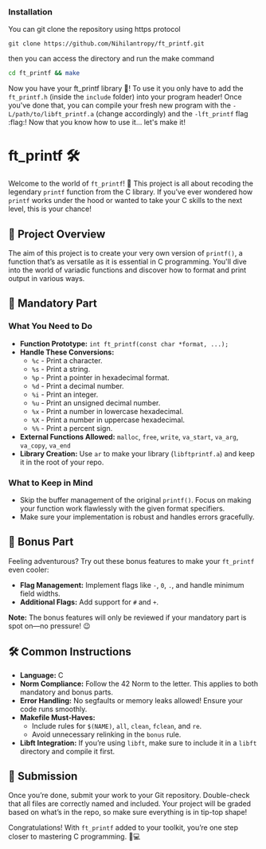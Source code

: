 ### Installation

You can git clone the repository using https protocol

```
git clone https://github.com/Nihilantropy/ft_printf.git
```

then you can access the directory and run the make command

```bash
cd ft_printf && make
```

Now you have your ft_printf library :book:! To use it you only have to add the `ft_printf.h` (inside the `include` folder) into your program header!
Once you've done that, you can compile your fresh new program with the `-L/path/to/libft_printf.a` (change accordingly) and the `-lft_printf` flag :flag:!
Now that you know how to use it... let's make it!

# ft_printf 🛠️

Welcome to the world of `ft_printf`! 🎉 This project is all about recoding the legendary `printf` function from the C library. If you’ve ever wondered how `printf` works under the hood or wanted to take your C skills to the next level, this is your chance!


## 📜 Project Overview

The aim of this project is to create your very own version of `printf()`, a function that’s as versatile as it is essential in C programming. You'll dive into the world of variadic functions and discover how to format and print output in various ways.

## 🎯 Mandatory Part

### What You Need to Do

- **Function Prototype:** `int ft_printf(const char *format, ...);`
- **Handle These Conversions:**
  - `%c` - Print a character.
  - `%s` - Print a string.
  - `%p` - Print a pointer in hexadecimal format.
  - `%d` - Print a decimal number.
  - `%i` - Print an integer.
  - `%u` - Print an unsigned decimal number.
  - `%x` - Print a number in lowercase hexadecimal.
  - `%X` - Print a number in uppercase hexadecimal.
  - `%%` - Print a percent sign.
- **External Functions Allowed:** `malloc`, `free`, `write`, `va_start`, `va_arg`, `va_copy`, `va_end`
- **Library Creation:** Use `ar` to make your library (`libftprintf.a`) and keep it in the root of your repo.

### What to Keep in Mind

- Skip the buffer management of the original `printf()`. Focus on making your function work flawlessly with the given format specifiers.
- Make sure your implementation is robust and handles errors gracefully.

## 🎁 Bonus Part

Feeling adventurous? Try out these bonus features to make your `ft_printf` even cooler:

- **Flag Management:** Implement flags like `-`, `0`, `.`, and handle minimum field widths.
- **Additional Flags:** Add support for `#` and `+`.

**Note:** The bonus features will only be reviewed if your mandatory part is spot on—no pressure! 😉

## 🛠️ Common Instructions

- **Language:** C
- **Norm Compliance:** Follow the 42 Norm to the letter. This applies to both mandatory and bonus parts.
- **Error Handling:** No segfaults or memory leaks allowed! Ensure your code runs smoothly.
- **Makefile Must-Haves:**
  - Include rules for `$(NAME)`, `all`, `clean`, `fclean`, and `re`.
  - Avoid unnecessary relinking in the `bonus` rule.
- **Libft Integration:** If you’re using `libft`, make sure to include it in a `libft` directory and compile it first.

## 🚀 Submission

Once you’re done, submit your work to your Git repository. Double-check that all files are correctly named and included. Your project will be graded based on what’s in the repo, so make sure everything is in tip-top shape!

Congratulations! With `ft_printf` added to your toolkit, you’re one step closer to mastering C programming. 🎉💻
